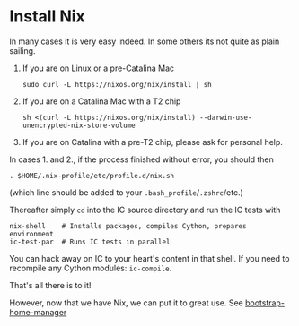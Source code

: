 # Install Nix

In many cases it is very easy indeed. In some others its not quite as plain
sailing.

1. If you are on Linux or a pre-Catalina Mac

   ```shell
   sudo curl -L https://nixos.org/nix/install | sh
   ```
2. If you are on a Catalina Mac with a T2 chip

   ```shell
   sh <(curl -L https://nixos.org/nix/install) --darwin-use-unencrypted-nix-store-volume
   ```

3. If you are on Catalina with a pre-T2 chip, please ask for personal help.


In cases 1. and 2., if the process finished without error, you should then

```shell
. $HOME/.nix-profile/etc/profile.d/nix.sh
```
(which line should be added to your `.bash_profile`/`.zshrc`/etc.)

Thereafter simply `cd` into the IC source directory and run the IC tests with

```shell
nix-shell    # Installs packages, compiles Cython, prepares environment
ic-test-par  # Runs IC tests in parallel
```

You can hack away on IC to your heart's content in that shell. If you need to
recompile any Cython modules: `ic-compile`.

That's all there is to it!

However, now that we have Nix, we can put it to great use. See
[bootstrap-home-manager](../home-manager/README.md
"bootstrap-home-manager")
